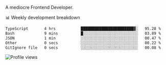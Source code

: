 A mediocre Frontend Developer.

📊 Weekly development breakdown
<!--START_SECTION:waka-->

```txt
TypeScript       4 hrs           ███████████████████████▓░   95.28 %
Bash             9 mins          █░░░░░░░░░░░░░░░░░░░░░░░░   03.89 %
JSON             1 min           ░░░░░░░░░░░░░░░░░░░░░░░░░   00.47 %
Other            0 secs          ░░░░░░░░░░░░░░░░░░░░░░░░░   00.22 %
GitIgnore file   0 secs          ░░░░░░░░░░░░░░░░░░░░░░░░░   00.08 %
```

<!--END_SECTION:waka-->

<img src="https://gpvc.arturio.dev/iqbalfasri" alt="Profile views"/>
